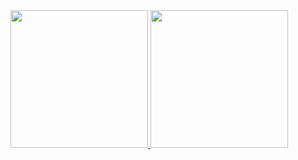 <div align="center" style="display: flex">
  <a href="https://github.com/guilhermelimpo">
  <img height="220em" src="https://github-readme-stats.vercel.app/api?username=guilhermelimpo&show_icons=true&theme=dracula&include_all_commits=true&count_private=true"/>
  <img height="220em" src="https://github-readme-stats.vercel.app/api/top-langs/?username=guilhermelimpo&layout=compact&langs_count=10&theme=dracula"/>
  </a>
</div>
